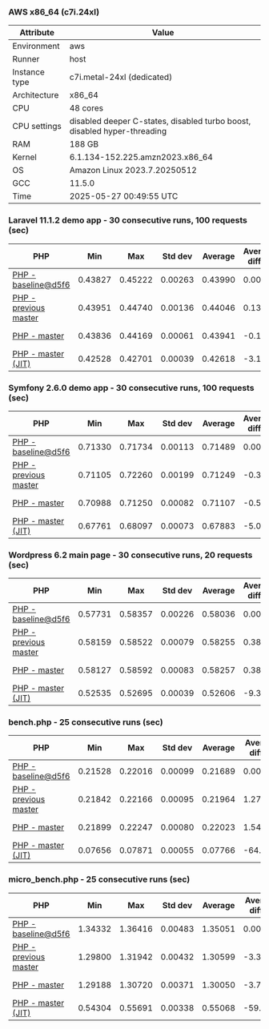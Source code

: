 ### AWS x86_64 (c7i.24xl)

|  Attribute    |     Value      |
|---------------|----------------|
| Environment   |aws|
| Runner        |host|
| Instance type |c7i.metal-24xl (dedicated)|
| Architecture  |x86_64
| CPU           |48 cores|
| CPU settings  |disabled deeper C-states, disabled turbo boost, disabled hyper-threading|
| RAM           |188 GB|
| Kernel        |6.1.134-152.225.amzn2023.x86_64|
| OS            |Amazon Linux 2023.7.20250512|
| GCC           |11.5.0|
| Time          |2025-05-27 00:49:55 UTC|

### Laravel 11.1.2 demo app - 30 consecutive runs, 100 requests (sec)

|     PHP     |     Min     |     Max     |    Std dev   |   Average  |  Average diff % |   Median   | Median diff % |     Memory    |
|-------------|-------------|-------------|--------------|------------|-----------------|------------|---------------|---------------|
|[PHP - baseline@d5f6](https://github.com/php/php-src/commit/d5f6e56610)|0.43827|0.45222|0.00263|0.43990|0.00%|0.43928|0.00%|41.91 MB|
|[PHP - previous master](https://github.com/php/php-src/commit/04522cd1c4)|0.43951|0.44740|0.00136|0.44046|0.13%|0.44021|0.21%|42.38 MB|
|[PHP - master](https://github.com/php/php-src/commit/de785f9127)|0.43836|0.44169|0.00061|0.43941|-0.11%|0.43934|0.01%|42.41 MB|
|[PHP - master (JIT)](https://github.com/php/php-src/commit/de785f9127)|0.42528|0.42701|0.00039|0.42618|-3.12%|0.42613|-2.99%|51.29 MB|

### Symfony 2.6.0 demo app - 30 consecutive runs, 100 requests (sec)

|     PHP     |     Min     |     Max     |    Std dev   |   Average  |  Average diff % |   Median   | Median diff % |     Memory    |
|-------------|-------------|-------------|--------------|------------|-----------------|------------|---------------|---------------|
|[PHP - baseline@d5f6](https://github.com/php/php-src/commit/d5f6e56610)|0.71330|0.71734|0.00113|0.71489|0.00%|0.71475|0.00%|37.57 MB|
|[PHP - previous master](https://github.com/php/php-src/commit/04522cd1c4)|0.71105|0.72260|0.00199|0.71249|-0.34%|0.71224|-0.35%|38.09 MB|
|[PHP - master](https://github.com/php/php-src/commit/de785f9127)|0.70988|0.71250|0.00082|0.71107|-0.53%|0.71088|-0.54%|38.15 MB|
|[PHP - master (JIT)](https://github.com/php/php-src/commit/de785f9127)|0.67761|0.68097|0.00073|0.67883|-5.04%|0.67870|-5.04%|45.04 MB|

### Wordpress 6.2 main page - 30 consecutive runs, 20 requests (sec)

|     PHP     |     Min     |     Max     |    Std dev   |   Average  |  Average diff % |   Median   | Median diff % |     Memory    |
|-------------|-------------|-------------|--------------|------------|-----------------|------------|---------------|---------------|
|[PHP - baseline@d5f6](https://github.com/php/php-src/commit/d5f6e56610)|0.57731|0.58357|0.00226|0.58036|0.00%|0.58136|0.00%|43.12 MB|
|[PHP - previous master](https://github.com/php/php-src/commit/04522cd1c4)|0.58159|0.58522|0.00079|0.58255|0.38%|0.58244|0.19%|43.54 MB|
|[PHP - master](https://github.com/php/php-src/commit/de785f9127)|0.58127|0.58592|0.00083|0.58257|0.38%|0.58247|0.19%|43.60 MB|
|[PHP - master (JIT)](https://github.com/php/php-src/commit/de785f9127)|0.52535|0.52695|0.00039|0.52606|-9.36%|0.52604|-9.52%|61.01 MB|

### bench.php - 25 consecutive runs (sec)

|     PHP     |     Min     |     Max     |    Std dev   |   Average  |  Average diff % |   Median   | Median diff % |     Memory    |
|-------------|-------------|-------------|--------------|------------|-----------------|------------|---------------|---------------|
|[PHP - baseline@d5f6](https://github.com/php/php-src/commit/d5f6e56610)|0.21528|0.22016|0.00099|0.21689|0.00%|0.21684|0.00%|26.28 MB|
|[PHP - previous master](https://github.com/php/php-src/commit/04522cd1c4)|0.21842|0.22166|0.00095|0.21964|1.27%|0.21962|1.28%|26.64 MB|
|[PHP - master](https://github.com/php/php-src/commit/de785f9127)|0.21899|0.22247|0.00080|0.22023|1.54%|0.22018|1.54%|26.64 MB|
|[PHP - master (JIT)](https://github.com/php/php-src/commit/de785f9127)|0.07656|0.07871|0.00055|0.07766|-64.19%|0.07773|-64.15%|27.79 MB|

### micro_bench.php - 25 consecutive runs (sec)

|     PHP     |     Min     |     Max     |    Std dev   |   Average  |  Average diff % |   Median   | Median diff % |     Memory    |
|-------------|-------------|-------------|--------------|------------|-----------------|------------|---------------|---------------|
|[PHP - baseline@d5f6](https://github.com/php/php-src/commit/d5f6e56610)|1.34332|1.36416|0.00483|1.35051|0.00%|1.34952|0.00%|20.54 MB|
|[PHP - previous master](https://github.com/php/php-src/commit/04522cd1c4)|1.29800|1.31942|0.00432|1.30599|-3.30%|1.30657|-3.18%|20.90 MB|
|[PHP - master](https://github.com/php/php-src/commit/de785f9127)|1.29188|1.30720|0.00371|1.30050|-3.70%|1.30045|-3.64%|20.90 MB|
|[PHP - master (JIT)](https://github.com/php/php-src/commit/de785f9127)|0.54304|0.55691|0.00338|0.55068|-59.22%|0.55104|-59.17%|22.21 MB|

